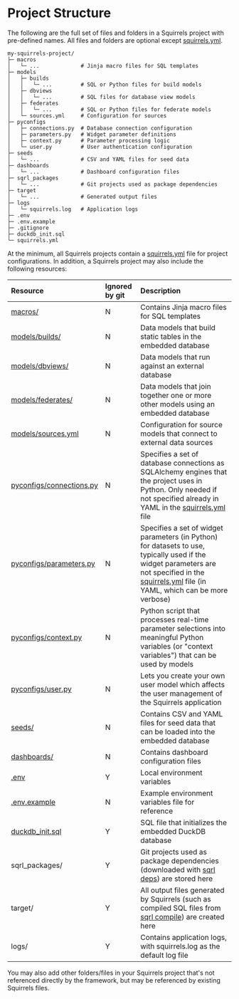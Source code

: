 # Project Structure

The following are the full set of files and folders in a Squirrels project with pre-defined names. All files and folders are optional except [squirrels.yml].

```
my-squirrels-project/
├─ macros
│   └─ ...             # Jinja macro files for SQL templates
├─ models
│   ├─ builds
│   │   └─ ...         # SQL or Python files for build models
│   ├─ dbviews
│   │   └─ ...         # SQL files for database view models
│   ├─ federates
│   │   └─ ...         # SQL or Python files for federate models
│   └─ sources.yml     # Configuration for sources
├─ pyconfigs
│   ├─ connections.py  # Database connection configuration
│   ├─ parameters.py   # Widget parameter definitions
│   ├─ context.py      # Parameter processing logic
│   └─ user.py         # User authentication configuration
├─ seeds
│   └─ ...             # CSV and YAML files for seed data
├─ dashboards
│   └─ ...             # Dashboard configuration files
├─ sqrl_packages
│   └─ ...             # Git projects used as package dependencies
├─ target
│   └─ ...             # Generated output files
├─ logs
│   └─ squirrels.log   # Application logs
├─ .env
├─ .env.example
├─ .gitignore
├─ duckdb_init.sql
└─ squirrels.yml
```

At the minimum, all Squirrels projects contain a [squirrels.yml] file for project configurations. In addition, a Squirrels project may also include the following resources:

|Resource|Ignored by git|Description|
|:-------|:----------|:----------|
|[macros/](../../tba)|N|Contains Jinja macro files for SQL templates|
|[models/builds/](../../tba)|N|Data models that build static tables in the embedded database|
|[models/dbviews/](../../tba)|N|Data models that run against an external database|
|[models/federates/](../../tba)|N|Data models that join together one or more other models using an embedded database|
|[models/sources.yml](../../tba)|N|Configuration for source models that connect to external data sources|
|[pyconfigs/connections.py](../../tba)|N|Specifies a set of database connections as SQLAlchemy engines that the project uses in Python. Only needed if not specified already in YAML in the [squirrels.yml] file|
|[pyconfigs/parameters.py](../../tba)|N|Specifies a set of widget parameters (in Python) for datasets to use, typically used if the widget parameters are not specified in the [squirrels.yml] file (in YAML, which can be more verbose)|
|[pyconfigs/context.py](../../tba)|N|Python script that processes real-time parameter selections into meaningful Python variables (or "context variables") that can be used by models|
|[pyconfigs/user.py](../../tba)|N|Lets you create your own user model which affects the user management of the Squirrels application|
|[seeds/](../../tba)|N|Contains CSV and YAML files for seed data that can be loaded into the embedded database|
|[dashboards/](../../tba)|N|Contains dashboard configuration files|
|[.env](../../tba)|Y|Local environment variables|
|[.env.example](../../tba)|N|Example environment variables file for reference|
|[duckdb_init.sql](../../tba)|Y|SQL file that initializes the embedded DuckDB database|
|sqrl_packages/|Y|Git projects used as package dependencies (downloaded with [sqrl deps](../../tba)) are stored here|
|target/|Y|All output files generated by Squirrels (such as compiled SQL files from [sqrl compile](../../tba)) are created here|
|logs/|Y|Contains application logs, with squirrels.log as the default log file|

You may also add other folders/files in your Squirrels project that's not referenced directly by the framework, but may be referenced by existing Squirrels files.

[squirrels.yml]: ../../tba
